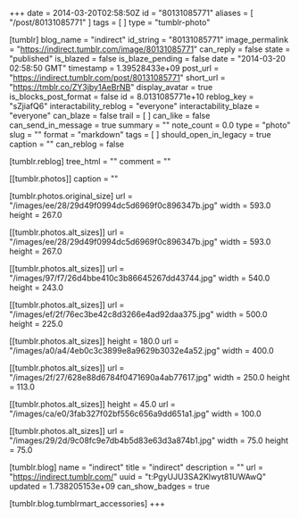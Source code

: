 +++
date = 2014-03-20T02:58:50Z
id = "80131085771"
aliases = [ "/post/80131085771" ]
tags = [ ]
type = "tumblr-photo"

[tumblr]
blog_name = "indirect"
id_string = "80131085771"
image_permalink = "https://indirect.tumblr.com/image/80131085771"
can_reply = false
state = "published"
is_blazed = false
is_blaze_pending = false
date = "2014-03-20 02:58:50 GMT"
timestamp = 1.39528433e+09
post_url = "https://indirect.tumblr.com/post/80131085771"
short_url = "https://tmblr.co/ZY3jby1AeBrNB"
display_avatar = true
is_blocks_post_format = false
id = 8.0131085771e+10
reblog_key = "sZjiafQ6"
interactability_reblog = "everyone"
interactability_blaze = "everyone"
can_blaze = false
trail = [ ]
can_like = false
can_send_in_message = true
summary = ""
note_count = 0.0
type = "photo"
slug = ""
format = "markdown"
tags = [ ]
should_open_in_legacy = true
caption = ""
can_reblog = false

[tumblr.reblog]
tree_html = ""
comment = ""

[[tumblr.photos]]
caption = ""

[tumblr.photos.original_size]
url = "/images/ee/28/29d49f0994dc5d6969f0c896347b.jpg"
width = 593.0
height = 267.0

[[tumblr.photos.alt_sizes]]
url = "/images/ee/28/29d49f0994dc5d6969f0c896347b.jpg"
width = 593.0
height = 267.0

[[tumblr.photos.alt_sizes]]
url = "/images/97/f7/26d4bbe410c3b86645267dd43744.jpg"
width = 540.0
height = 243.0

[[tumblr.photos.alt_sizes]]
url = "/images/ef/2f/76ec3be42c8d3266e4ad92daa375.jpg"
width = 500.0
height = 225.0

[[tumblr.photos.alt_sizes]]
height = 180.0
url = "/images/a0/a4/4eb0c3c3899e8a9629b3032e4a52.jpg"
width = 400.0

[[tumblr.photos.alt_sizes]]
url = "/images/2f/27/628e88d6784f0471690a4ab77617.jpg"
width = 250.0
height = 113.0

[[tumblr.photos.alt_sizes]]
height = 45.0
url = "/images/ca/e0/3fab327f02bf556c656a9dd651a1.jpg"
width = 100.0

[[tumblr.photos.alt_sizes]]
url = "/images/29/2d/9c08fc9e7db4b5d83e63d3a874b1.jpg"
width = 75.0
height = 75.0

[tumblr.blog]
name = "indirect"
title = "indirect"
description = ""
url = "https://indirect.tumblr.com/"
uuid = "t:PgyUJU3SA2Klwyt81UWAwQ"
updated = 1.738205153e+09
can_show_badges = true

[tumblr.blog.tumblrmart_accessories]
+++
